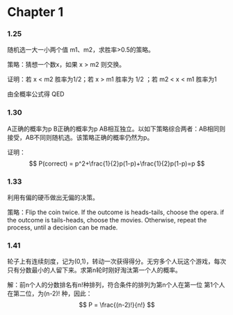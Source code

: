 # Chapter 1

### 1.25

随机选一大一小两个值 m1、m2，求胜率>0.5的策略。

策略：猜想一个数x，如果 x > m2 则交换。

证明：若 x < m2 胜率为1/2；若 x > m1 胜率为 1/2 ；若 m2 < x < m1 胜率为1

由全概率公式得 QED



### 1.30

A正确的概率为p B正确的概率为p AB相互独立。以如下策略综合两者：AB相同则接受，AB不同则随机选。该策略正确的概率仍然为p。

证明：
$$
P(correct) = p^2+\frac{1}{2}p(1-p)+\frac{1}{2}p(1-p)=p
$$


### 1.33 

利用有偏的硬币做出无偏的决策。

策略：Flip the coin twice. If the outcome is heads-tails, choose the opera. if the outcome is tails-heads, choose the movies. Otherwise, repeat the process, until a decision can be made.



### 1.41

轮子上有连续刻度，记为(0,1)，转动一次获得得分。无穷多个人玩这个游戏，每次只有分数最小的人留下来。求第n轮时刚好淘汰第一个人的概率。

解：前n个人的分数排名有n!种排列，符合条件的排列为第n个人在第一位 第1个人在第二位，为(n-2)! 种，因此：
$$
P = \frac{(n-2)!}{n!}
$$
